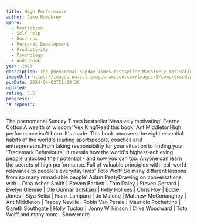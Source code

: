 ```yaml
---
title: High Performance
author: Jake Humphrey
genre:
  - Nonfiction
  - Self Help
  - Business
  - Personal Development
  - Productivity
  - Psychology
  - Audiobook
year: 2021
description: The phenomenal Sunday Times bestseller'Massively motivating' Fearne Cotton'A wealth of wisdom' Vex King'Read this book' Ant MiddletonHigh performance isn't born. It's made. This book uncovers the eight essential habits of the world's leading sportspeople, coaches and entrepreneurs.From taking responsibility for your situation to finding your 'Trademark Behaviours', it reveals how the world's highest-achieving people unlocked their potential - and how you can too. Anyone can learn the secrets of high performance.'Full of valuable principles with real-world relevance to people's everyday lives' Toto Wolff'So many different lessons from so many remarkable people' Adam PeatyDrawing on conversations with... Dina Asher-Smith | Steven Bartlett | Tom Daley | Steven Gerrard | Evelyn Glennie | Ole Gunnar Solskjær | Kelly Holmes | Chris Hoy | Eddie Jones | Siya Kolisi | Frank Lampard | Jo Malone | Matthew McConaughey | Ant Middleton | Tracey Neville | Robin Van Persie | Mauricio Pochettino | Gareth Southgate | Holly Tucker | Jonny Wilkinson | Clive Woodward | Toto Wolff and many more...Show more
imageUrl: https://images-na.ssl-images-amazon.com/images/S/compressed.photo.goodreads.com/books/1653231012i/57691652.jpg
pubDate: 2024-04-02T21:29:26
updated:
rating: 3.5
progress:
"# repeat":
---
```

The phenomenal Sunday Times bestseller'Massively motivating' Fearne Cotton'A wealth of wisdom' Vex King'Read this book' Ant MiddletonHigh performance isn't born. It's made. This book uncovers the eight essential habits of the world's leading sportspeople, coaches and entrepreneurs.From taking responsibility for your situation to finding your 'Trademark Behaviours', it reveals how the world's highest-achieving people unlocked their potential - and how you can too. Anyone can learn the secrets of high performance.'Full of valuable principles with real-world relevance to people's everyday lives' Toto Wolff'So many different lessons from so many remarkable people' Adam PeatyDrawing on conversations with... Dina Asher-Smith | Steven Bartlett | Tom Daley | Steven Gerrard | Evelyn Glennie | Ole Gunnar Solskjær | Kelly Holmes | Chris Hoy | Eddie Jones | Siya Kolisi | Frank Lampard | Jo Malone | Matthew McConaughey | Ant Middleton | Tracey Neville | Robin Van Persie | Mauricio Pochettino | Gareth Southgate | Holly Tucker | Jonny Wilkinson | Clive Woodward | Toto Wolff and many more...Show more